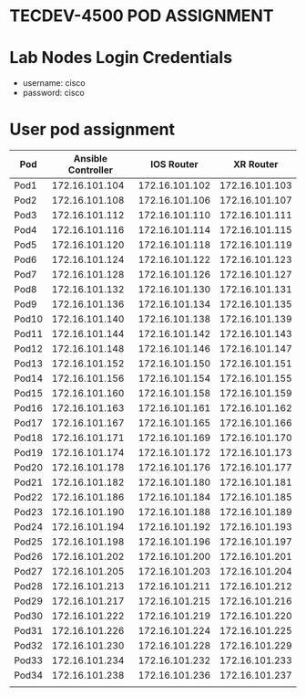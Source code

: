 # TECDEV-4500 POD ASSIGNMENT

# Lab Nodes Login Credentials
- username: cisco
- password: cisco

# User pod assignment

| Pod | Ansible Controller | IOS Router | XR Router |
|------|--------------------|------------|-----------|
| Pod1 | 172.16.101.104 | 172.16.101.102 | 172.16.101.103|
| Pod2 | 172.16.101.108 | 172.16.101.106 | 172.16.101.107|
| Pod3 | 172.16.101.112 | 172.16.101.110 | 172.16.101.111|
| Pod4 | 172.16.101.116 | 172.16.101.114 | 172.16.101.115|
| Pod5 | 172.16.101.120 | 172.16.101.118 | 172.16.101.119|
| Pod6 | 172.16.101.124 | 172.16.101.122 | 172.16.101.123|
| Pod7 | 172.16.101.128 | 172.16.101.126 | 172.16.101.127|
| Pod8 | 172.16.101.132 | 172.16.101.130 | 172.16.101.131|
| Pod9 | 172.16.101.136 | 172.16.101.134 | 172.16.101.135|
| Pod10 | 172.16.101.140 | 172.16.101.138 | 172.16.101.139|
| Pod11 | 172.16.101.144 | 172.16.101.142 | 172.16.101.143|
| Pod12 | 172.16.101.148 | 172.16.101.146 | 172.16.101.147|
| Pod13 | 172.16.101.152 | 172.16.101.150 | 172.16.101.151|
| Pod14 | 172.16.101.156 | 172.16.101.154 | 172.16.101.155|
| Pod15 | 172.16.101.160 | 172.16.101.158 | 172.16.101.159|
| Pod16 | 172.16.101.163 | 172.16.101.161 | 172.16.101.162|
| Pod17 | 172.16.101.167 | 172.16.101.165 | 172.16.101.166|
| Pod18 | 172.16.101.171 | 172.16.101.169 | 172.16.101.170|
| Pod19 | 172.16.101.174 | 172.16.101.172 | 172.16.101.173|
| Pod20 | 172.16.101.178 | 172.16.101.176 | 172.16.101.177|
| Pod21 | 172.16.101.182 | 172.16.101.180 | 172.16.101.181|
| Pod22 | 172.16.101.186 | 172.16.101.184 | 172.16.101.185|
| Pod23 | 172.16.101.190 | 172.16.101.188 | 172.16.101.189|
| Pod24 | 172.16.101.194 | 172.16.101.192 | 172.16.101.193|
| Pod25 | 172.16.101.198 | 172.16.101.196 | 172.16.101.197|
| Pod26 | 172.16.101.202 | 172.16.101.200 | 172.16.101.201|
| Pod27 | 172.16.101.205 | 172.16.101.203 | 172.16.101.204|
| Pod28 | 172.16.101.213 | 172.16.101.211 | 172.16.101.212|
| Pod29 | 172.16.101.217 | 172.16.101.215 | 172.16.101.216|
| Pod30 | 172.16.101.222 | 172.16.101.219 | 172.16.101.220|
| Pod31 | 172.16.101.226 | 172.16.101.224 | 172.16.101.225|
| Pod32 | 172.16.101.230 | 172.16.101.228 | 172.16.101.229|
| Pod33 | 172.16.101.234 | 172.16.101.232 | 172.16.101.233|
| Pod34 | 172.16.101.238 | 172.16.101.236 | 172.16.101.237|
|   |   |   |   |
